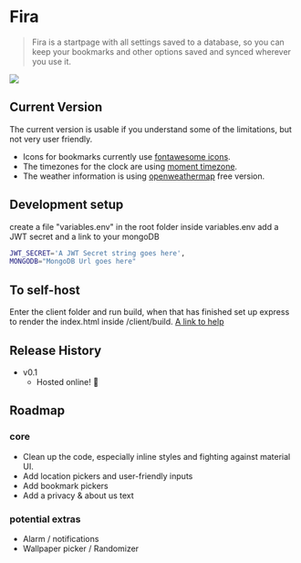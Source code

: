 # Fira
> Fira is a startpage with all settings saved to a database, so you can keep your bookmarks and other options saved and synced wherever you use it.



![](https://i.imgur.com/1x8K8mu.jpg)


## Current Version

The current version is usable if you understand some of the limitations, but not very user friendly.

* Icons for bookmarks currently use [fontawesome icons](https://fontawesome.com/icons?d=gallery).
* The timezones for the clock are using [moment timezone](https://momentjs.com/timezone/).
* The weather information is using [openweathermap](https://www.openweathermap.org/) free version.
 



## Development setup
create a file "variables.env" in the root folder
inside variables.env add a JWT secret and a link to your mongoDB
```sh
JWT_SECRET='A JWT Secret string goes here',
MONGODB="MongoDB Url goes here"
```

## To self-host
Enter the client folder and run build, when that has finished set up express to render the index.html inside /client/build.
[ A link to help](https://daveceddia.com/deploy-react-express-app-heroku/) 


## Release History

* v0.1
    * Hosted online! 🎉
## Roadmap

### core
* Clean up the code, especially inline styles and fighting against material UI.
* Add location pickers and user-friendly inputs
* Add bookmark pickers
* Add a privacy & about us text
### potential extras
* Alarm / notifications
* Wallpaper picker / Randomizer 